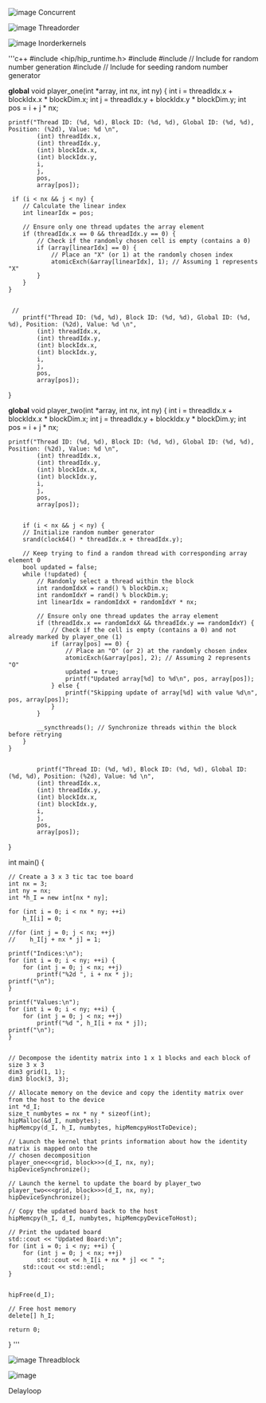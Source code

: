 







![image](https://github.com/Q-SKADOO/GPU-Programming-Journey/assets/112571800/08bf9bab-a62a-4666-b3dc-adbc57fc31fe)
Concurrent


![image](https://github.com/Q-SKADOO/GPU-Programming-Journey/assets/112571800/31d0fe03-2025-4d43-8760-411e2a41f6c1)
Threadorder


![image](https://github.com/Q-SKADOO/GPU-Programming-Journey/assets/112571800/ab1528aa-b922-48c7-8581-63235702be2f)
Inorderkernels

'''c++
#include <hip/hip_runtime.h>
#include <iostream>
#include <cstdlib> // Include for random number generation
#include <ctime>   // Include for seeding random number generator


__global__ void player_one(int *array, int nx, int ny) {
    int i = threadIdx.x + blockIdx.x * blockDim.x;
    int j = threadIdx.y + blockIdx.y * blockDim.y;
    int pos = i + j * nx;

    printf("Thread ID: (%d, %d), Block ID: (%d, %d), Global ID: (%d, %d), Position: (%2d), Value: %d \n",
            (int) threadIdx.x,
            (int) threadIdx.y,
            (int) blockIdx.x,
            (int) blockIdx.y,
            i,
            j,
            pos,
            array[pos]);

     if (i < nx && j < ny) {
        // Calculate the linear index
        int linearIdx = pos;

        // Ensure only one thread updates the array element
        if (threadIdx.x == 0 && threadIdx.y == 0) {
            // Check if the randomly chosen cell is empty (contains a 0)
            if (array[linearIdx] == 0) {
                // Place an "X" (or 1) at the randomly chosen index
                atomicExch(&array[linearIdx], 1); // Assuming 1 represents "X"
            }
        }
    }


     //
        printf("Thread ID: (%d, %d), Block ID: (%d, %d), Global ID: (%d, %d), Position: (%2d), Value: %d \n",
            (int) threadIdx.x,
            (int) threadIdx.y,
            (int) blockIdx.x,
            (int) blockIdx.y,
            i,
            j,
            pos,
            array[pos]);

}

__global__ void player_two(int *array, int nx, int ny) {
    int i = threadIdx.x + blockIdx.x * blockDim.x;
    int j = threadIdx.y + blockIdx.y * blockDim.y;
    int pos = i + j * nx;

    printf("Thread ID: (%d, %d), Block ID: (%d, %d), Global ID: (%d, %d), Position: (%2d), Value: %d \n",
            (int) threadIdx.x,
            (int) threadIdx.y,
            (int) blockIdx.x,
            (int) blockIdx.y,
            i,
            j,
            pos,
            array[pos]);


        if (i < nx && j < ny) {
        // Initialize random number generator
        srand(clock64() * threadIdx.x + threadIdx.y);

        // Keep trying to find a random thread with corresponding array element 0
        bool updated = false;
        while (!updated) {
            // Randomly select a thread within the block
            int randomIdxX = rand() % blockDim.x;
            int randomIdxY = rand() % blockDim.y;
            int linearIdx = randomIdxX + randomIdxY * nx;

            // Ensure only one thread updates the array element
            if (threadIdx.x == randomIdxX && threadIdx.y == randomIdxY) {
                // Check if the cell is empty (contains a 0) and not already marked by player_one (1)
                if (array[pos] == 0) {
                    // Place an "O" (or 2) at the randomly chosen index
                    atomicExch(&array[pos], 2); // Assuming 2 represents "O"
                    updated = true;
                    printf("Updated array[%d] to %d\n", pos, array[pos]);
                } else {
                    printf("Skipping update of array[%d] with value %d\n", pos, array[pos]);
                }
            }

            __syncthreads(); // Synchronize threads within the block before retrying
        }
    }


            printf("Thread ID: (%d, %d), Block ID: (%d, %d), Global ID: (%d, %d), Position: (%2d), Value: %d \n",
            (int) threadIdx.x,
            (int) threadIdx.y,
            (int) blockIdx.x,
            (int) blockIdx.y,
            i,
            j,
            pos,
            array[pos]);


}


int main() {

    // Create a 3 x 3 tic tac toe board
    int nx = 3;
    int ny = nx;
    int *h_I = new int[nx * ny];

    for (int i = 0; i < nx * ny; ++i)
        h_I[i] = 0;

    //for (int j = 0; j < nx; ++j)
    //    h_I[j + nx * j] = 1;

    printf("Indices:\n");
    for (int i = 0; i < ny; ++i) {
        for (int j = 0; j < nx; ++j)
            printf("%2d ", i + nx * j);
    printf("\n");
    }

    printf("Values:\n");
    for (int i = 0; i < ny; ++i) {
        for (int j = 0; j < nx; ++j)
            printf("%d ", h_I[i + nx * j]);
    printf("\n");
    }


    // Decompose the identity matrix into 1 x 1 blocks and each block of size 3 x 3
    dim3 grid(1, 1);
    dim3 block(3, 3);

    // Allocate memory on the device and copy the identity matrix over from the host to the device
    int *d_I;
    size_t numbytes = nx * ny * sizeof(int);
    hipMalloc(&d_I, numbytes);
    hipMemcpy(d_I, h_I, numbytes, hipMemcpyHostToDevice);

    // Launch the kernel that prints information about how the identity matrix is mapped onto the
    // chosen decomposition
    player_one<<<grid, block>>>(d_I, nx, ny);
    hipDeviceSynchronize();

    // Launch the kernel to update the board by player_two
    player_two<<<grid, block>>>(d_I, nx, ny);
    hipDeviceSynchronize();

    // Copy the updated board back to the host
    hipMemcpy(h_I, d_I, numbytes, hipMemcpyDeviceToHost);

    // Print the updated board
    std::cout << "Updated Board:\n";
    for (int i = 0; i < ny; ++i) {
        for (int j = 0; j < nx; ++j)
            std::cout << h_I[i + nx * j] << " ";
        std::cout << std::endl;
    }


    hipFree(d_I);

    // Free host memory
    delete[] h_I;

    return 0;
}
'''

![image](https://github.com/Q-SKADOO/GPU-Programming-Journey/assets/112571800/4498472d-24ae-4fc9-923a-2fbd953281e7)
Threadblock

![image](https://github.com/Q-SKADOO/GPU-Programming-Journey/assets/112571800/2c80ebe8-c53a-4ffe-a5a4-66ea4852b58a)

Delayloop
